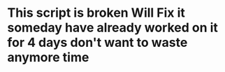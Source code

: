 # This script is broken Will Fix it someday have already worked on it for 4 days don't want to waste anymore time
